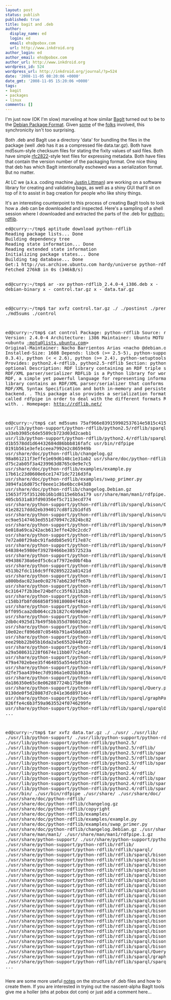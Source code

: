 ```yaml
---
layout: post
status: publish
published: true
title: bagit and .deb
author:
  display_name: ed
  login: ed
  email: ehs@pobox.com
  url: http://www.inkdroid.org
author_login: ed
author_email: ehs@pobox.com
author_url: http://www.inkdroid.org
wordpress_id: 524
wordpress_url: http://inkdroid.org/journal/?p=524
date: '2008-11-05 08:20:06 +0000'
date_gmt: '2008-11-05 15:20:06 +0000'
tags:
- bagit
- packages
- linux
comments: []
---
```


<p>I'm just now (OK I'm slow) marveling at how similar <a href="http://purl.oclc.org/net/bagit">BagIt</a> turned out to be to the <a href="http://en.wikipedia.org/wiki/Debian_package">Debian Package Format</a>.  Given <a href="http://andy.boyko.net/">some</a> of the <a href="http://dot.ucop.edu/home/jak/biography.html">folks</a> involved, this synchronicity isn't too surprising.</p>
<p>Both .deb and BagIt use a directory 'data' for bundling the files in the package (well .deb has it as a compressed file data.tar.gz). Both have md5sum-style checksum files for stating the fixity values of said files. Both have simple <a href="ftp://ftp.isi.edu/in-notes/rfc2822.txt">rfc2822</a>-style text files for expressing metadata. Both have files that contain the version number of the packaging format. One nice thing that deb has which BagIt intentionally eschewed was a serialization format. But no matter.</p>
<p>At LC we (a.k.a. coding machine <a href="http://www.dlib.org/dlib/may06/authors/05authors.html#LITTMAN">Justin Littman</a>) are working on a software library for creating and validating bags, as well as a shiny GUI that'll sit on top of it to assist in bag creation for people who like shiny things.</p>
<p>It's an interesting counterpoint to this process of creating BagIt tools to look how a .deb can be downloaded and inspected. Here's a sampling of a shell session where I downloaded and extracted the parts of the .deb for <a href="http://rdflib.net">python-rdflib</a>.</p>
<pre>
ed@curry:~/tmp$ aptitude download python-rdflib
Reading package lists... Done
Building dependency tree       
Reading state information... Done
Reading extended state information       
Initializing package states... Done
Building tag database... Done      
Get:1 http://us.archive.ubuntu.com hardy/universe python-rdflib 2.4.0-4 [276kB]
Fetched 276kB in 0s (346kB/s) 

ed@curry:~/tmp$ ar -xv python-rdflib_2.4.0-4_i386.deb 
x - debian-binary
x - control.tar.gz
x - data.tar.gz

ed@curry:~/tmp$ tar xvfz control.tar.gz 
./
./postinst
./prerm
./md5sums
./control

ed@curry:~/tmp$ cat control
Package: python-rdflib
Source: rdflib
Version: 2.4.0-4
Architecture: i386
Maintainer: Ubuntu MOTU Developers <ubuntu -motu@lists.ubuntu.com>
Original-Maintainer: Nacho Barrientos Arias <nacho @debian.org>
Installed-Size: 1608
Depends: libc6 (>= 2.5-5), python-support (>= 0.3.4), python (< < 2.6), python (>= 2.4), python-setuptools
Provides: python2.4-rdflib, python2.5-rdflib
Section: python
Priority: optional
Description: RDF library containing an RDF triple store and RDF/XML parser/serializer
 RDFLib is a Python library for working with RDF, a simple yet
 powerful language for representing information. The library
 contains an RDF/XML parser/serializer that conforms to the
 RDF/XML Syntax Specification and both in-memory and persistent
 Graph backend.
 .
 This package also provides a serialization format converter
 called rdfpipe in order to deal with the different formats
 RDFLib works with.
 .
  Homepage: http://rdflib.net/

ed@curry:~/tmp$ cat md5sums 
75af966e839159902537614e5815c415  usr/lib/python-support/python-rdflib/python2.5/rdflib/sparql/bison/SPARQLParserc.so
a33eb3985c6de5589cb723d03d2caeb1  usr/lib/python-support/python-rdflib/python2.4/rdflib/sparql/bison/SPARQLParserc.so
d1b5578dd1d64432684d86bbb816fafc  usr/bin/rdfpipe
0191b561e3efe1ceea7992e2c865949b  usr/share/doc/python-rdflib/changelog.gz
98a861211f3effe1e69d6148c1e31ab2  usr/share/doc/python-rdflib/copyright
d75c2ab05f3a4239963d8765c0e9e7c5  usr/share/doc/python-rdflib/examples/example.py
17b61c23d0600e6ce17471dc7216d3fa  usr/share/doc/python-rdflib/examples/swap_primer.py
3894fa16d075cf0eee1c36e6bcc043d8  usr/share/doc/python-rdflib/changelog.Debian.gz
15653f75f35120b16b1d8115e6b5a179  usr/share/man/man1/rdfpipe.1.gz
405cb531a83fd90356ef5c7113ecd774  usr/share/python-support/python-rdflib/rdflib/sparql/bison/CompositionalEvaluation.py
41e28217ddd2eb394017cd8f12b1dfd5  usr/share/python-support/python-rdflib/rdflib/sparql/bison/Util.py
ec9ae5147463ed551d70947c2824bc82  usr/share/python-support/python-rdflib/rdflib/sparql/bison/Resource.py
6e018a69ca242acb613effe420c2cdc7  usr/share/python-support/python-rdflib/rdflib/sparql/bison/SolutionModifier.py
7e72a08f29abc91faddb85e91f17e87c  usr/share/python-support/python-rdflib/rdflib/sparql/bison/FunctionLibrary.py
648384e5980ef39278466be38572523a  usr/share/python-support/python-rdflib/rdflib/sparql/bison/Expression.py
494386730a6edf5c6caf7972ed0bf4ba  usr/share/python-support/python-rdflib/rdflib/sparql/bison/Bindings.py
4513b2fdc116dc9ff02895222a81421d  usr/share/python-support/python-rdflib/rdflib/sparql/bison/IRIRef.py
a800bdac023ae0c02767ab623dffe67b  usr/share/python-support/python-rdflib/rdflib/sparql/bison/Triples.py
6c31647f2b3be724bdfcc35f631162b1  usr/share/python-support/python-rdflib/rdflib/sparql/bison/SPARQLEvaluate.py
c158b3fb8fd66858f598180084f481c4  usr/share/python-support/python-rdflib/rdflib/sparql/bison/GraphPattern.py
bff095caa2db064cc2b1827c4b90a9e7  usr/share/python-support/python-rdflib/rdflib/sparql/bison/Processor.py
2db0c4925d17b49f5bb355d7860150c2  usr/share/python-support/python-rdflib/rdflib/sparql/bison/QName.py
10e02ecf896d07c0546b791a450da633  usr/share/python-support/python-rdflib/rdflib/sparql/bison/Query.py
eee29bb22b05b16da2a5e6552044bf22  usr/share/python-support/python-rdflib/rdflib/sparql/bison/__init__.py
a29a508631228f6674e11bb077c24afc  usr/share/python-support/python-rdflib/rdflib/sparql/bison/PreProcessor.py
479a4702ebee35f464055a554ebf5324  usr/share/python-support/python-rdflib/rdflib/sparql/bison/Filter.py
d2fe75aa4394ec7d9106a1e02bb3015a  usr/share/python-support/python-rdflib/rdflib/sparql/bison/Operators.py
da186350e65c8e062887724b1758ef80  usr/share/python-support/python-rdflib/rdflib/sparql/Query.py
0130de0f5d28087d7c841e36d89714c4  usr/share/python-support/python-rdflib/rdflib/sparql/graphPattern.py
826ffe4c6b3f59a9635524f0746299fe  usr/share/python-support/python-rdflib/rdflib/sparql/sparqlOperators.py
...

ed@curry:~/tmp$ tar xvfz data.tar.gz 
./
./usr/
./usr/lib/
./usr/lib/python-support/
./usr/lib/python-support/python-rdflib/
./usr/lib/python-support/python-rdflib/python2.5/
./usr/lib/python-support/python-rdflib/python2.5/rdflib/
./usr/lib/python-support/python-rdflib/python2.5/rdflib/sparql/
./usr/lib/python-support/python-rdflib/python2.5/rdflib/sparql/bison/
./usr/lib/python-support/python-rdflib/python2.5/rdflib/sparql/bison/SPARQLParserc.so
./usr/lib/python-support/python-rdflib/python2.4/
./usr/lib/python-support/python-rdflib/python2.4/rdflib/
./usr/lib/python-support/python-rdflib/python2.4/rdflib/sparql/
./usr/lib/python-support/python-rdflib/python2.4/rdflib/sparql/bison/
./usr/lib/python-support/python-rdflib/python2.4/rdflib/sparql/bison/SPARQLParserc.so
./usr/bin/
./usr/bin/rdfpipe
./usr/share/
./usr/share/doc/
./usr/share/doc/python-rdflib/
./usr/share/doc/python-rdflib/changelog.gz
./usr/share/doc/python-rdflib/copyright
./usr/share/doc/python-rdflib/examples/
./usr/share/doc/python-rdflib/examples/example.py
./usr/share/doc/python-rdflib/examples/swap_primer.py
./usr/share/doc/python-rdflib/changelog.Debian.gz
./usr/share/man/
./usr/share/man/man1/
./usr/share/man/man1/rdfpipe.1.gz
./usr/share/python-support/
./usr/share/python-support/python-rdflib/
./usr/share/python-support/python-rdflib/rdflib/
./usr/share/python-support/python-rdflib/rdflib/sparql/
./usr/share/python-support/python-rdflib/rdflib/sparql/bison/
./usr/share/python-support/python-rdflib/rdflib/sparql/bison/CompositionalEvaluation.py
./usr/share/python-support/python-rdflib/rdflib/sparql/bison/Util.py
./usr/share/python-support/python-rdflib/rdflib/sparql/bison/Resource.py
./usr/share/python-support/python-rdflib/rdflib/sparql/bison/SolutionModifier.py
./usr/share/python-support/python-rdflib/rdflib/sparql/bison/FunctionLibrary.py
./usr/share/python-support/python-rdflib/rdflib/sparql/bison/Expression.py
./usr/share/python-support/python-rdflib/rdflib/sparql/bison/Bindings.py
./usr/share/python-support/python-rdflib/rdflib/sparql/bison/IRIRef.py
./usr/share/python-support/python-rdflib/rdflib/sparql/bison/Triples.py
./usr/share/python-support/python-rdflib/rdflib/sparql/bison/SPARQLEvaluate.py
./usr/share/python-support/python-rdflib/rdflib/sparql/bison/GraphPattern.py
./usr/share/python-support/python-rdflib/rdflib/sparql/bison/Processor.py
./usr/share/python-support/python-rdflib/rdflib/sparql/bison/QName.py
./usr/share/python-support/python-rdflib/rdflib/sparql/bison/Query.py
./usr/share/python-support/python-rdflib/rdflib/sparql/bison/__init__.py
./usr/share/python-support/python-rdflib/rdflib/sparql/bison/PreProcessor.py
./usr/share/python-support/python-rdflib/rdflib/sparql/bison/Filter.py
./usr/share/python-support/python-rdflib/rdflib/sparql/bison/Operators.py
./usr/share/python-support/python-rdflib/rdflib/sparql/Query.py
./usr/share/python-support/python-rdflib/rdflib/sparql/graphPattern.py
./usr/share/python-support/python-rdflib/rdflib/sparql/sparqlOperators.py
...
</nacho></ubuntu></pre>
<p>Here are some more useful <a href="http://thedarkmaster.wordpress.com/2008/05/24/how-to-create-manipulate-a-deb-file-of-a-compiled-application/">notes</a> on the structure of .deb files and how to create them. If you are interested in trying out the nascent-alpha BagIt tools give me a holler (ehs at pobox dot com) or just add a comment here...</p>
